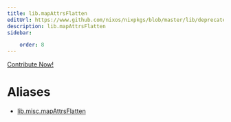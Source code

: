 ```yaml
---
title: lib.mapAttrsFlatten
editUrl: https://www.github.com/nixos/nixpkgs/blob/master/lib/deprecated.nix#L192C21
description: lib.mapAttrsFlatten
sidebar:

    order: 8
---
```


<a href="https://www.github.com/nixos/nixpkgs/blob/master/lib/deprecated.nix#L192C21">Contribute Now!</a>


# Aliases

- [lib.misc.mapAttrsFlatten](reference/lib/misc/lib-misc-mapAttrsFlatten)



